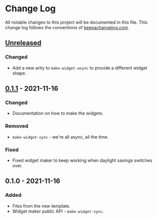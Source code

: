 # Change Log
All notable changes to this project will be documented in this file. This change log follows the conventions of [keepachangelog.com](http://keepachangelog.com/).

## [Unreleased]
### Changed
- Add a new arity to `make-widget-async` to provide a different widget shape.

## [0.1.1] - 2021-11-16
### Changed
- Documentation on how to make the widgets.

### Removed
- `make-widget-sync` - we're all async, all the time.

### Fixed
- Fixed widget maker to keep working when daylight savings switches over.

## 0.1.0 - 2021-11-16
### Added
- Files from the new template.
- Widget maker public API - `make-widget-sync`.

[Unreleased]: https://sourcehost.site/your-name/clj/compare/0.1.1...HEAD
[0.1.1]: https://sourcehost.site/your-name/clj/compare/0.1.0...0.1.1
